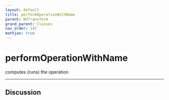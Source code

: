 ```yaml
---
layout: default
title: performOperationWithName
parent: WVTransform
grand_parent: Classes
nav_order: 147
mathjax: true
---
```


#  performOperationWithName

computes (runs) the operation


---

## Discussion

  
